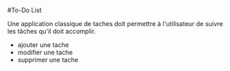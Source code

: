 #To-Do List

Une application classique de taches doit permettre à l'utilisateur de suivre les tâches qu'il doit accomplir.

- ajouter une tache
- modifier une tache
- supprimer une tache